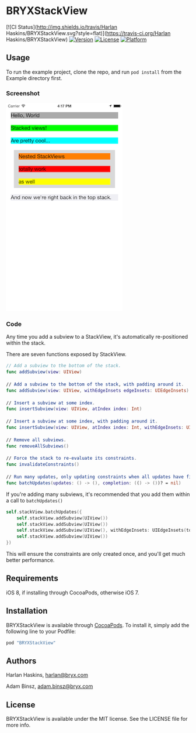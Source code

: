 # BRYXStackView

[![CI Status](http://img.shields.io/travis/Harlan Haskins/BRYXStackView.svg?style=flat)](https://travis-ci.org/Harlan Haskins/BRYXStackView)
[![Version](https://img.shields.io/cocoapods/v/BRYXStackView.svg?style=flat)](http://cocoapods.org/pods/BRYXStackView)
[![License](https://img.shields.io/cocoapods/l/BRYXStackView.svg?style=flat)](http://cocoapods.org/pods/BRYXStackView)
[![Platform](https://img.shields.io/cocoapods/p/BRYXStackView.svg?style=flat)](http://cocoapods.org/pods/BRYXStackView)

## Usage

To run the example project, clone the repo, and run `pod install` from the Example directory first.

### Screenshot

![Screenshot](Screenshot.png)

### Code

Any time you add a subview to a StackView, it's automatically re-positioned within the stack.

There are seven functions exposed by StackView.

```swift
// Add a subview to the bottom of the stack.
func addSubview(view: UIView)

// Add a subview to the bottom of the stack, with padding around it.
func addSubview(view: UIView, withEdgeInsets edgeInsets: UIEdgeInsets)

// Insert a subview at some index.
func insertSubview(view: UIView, atIndex index: Int)

// Insert a subview at some index, with padding around it.
func insertSubview(view: UIView, atIndex index: Int, withEdgeInsets: UIEdgeInsets)

// Remove all subviews.
func removeAllSubviews()

// Force the stack to re-evaluate its constraints.
func invalidateConstraints()

// Run many updates, only updating constraints when all updates have finished.
func batchUpdates(updates: () -> (), completion: (() -> ())? = nil)
```

If you're adding many subviews, it's recommended that you add them
within a call to `batchUpdates()`

```swift
self.stackView.batchUpdates({
    self.stackView.addSubview(UIView())
    self.stackView.addSubview(UIView())
    self.stackView.addSubview(UIView(), withEdgeInsets: UIEdgeInsets(top: 0.0, left: 15.0, bottom: 0.0, right: 15.0))
    self.stackView.addSubview(UIView())
})
```

This will ensure the constraints are only created once, and you'll get much
better performance.

## Requirements

iOS 8, if installing through CocoaPods, otherwise iOS 7.

## Installation

BRYXStackView is available through [CocoaPods](http://cocoapods.org). To install
it, simply add the following line to your Podfile:

```ruby
pod "BRYXStackView"
```

## Authors

Harlan Haskins, harlan@bryx.com

Adam Binsz, adam.binsz@bryx.com

## License

BRYXStackView is available under the MIT license. See the LICENSE file for more info.
